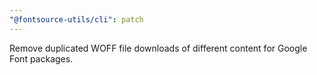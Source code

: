 ```yaml
---
"@fontsource-utils/cli": patch
---
```


Remove duplicated WOFF file downloads of different content for Google Font packages.

